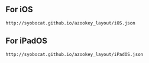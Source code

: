## For iOS

```
http://syobocat.github.io/azookey_layout/iOS.json
```

## For iPadOS

```
http://syobocat.github.io/azookey_layout/iPadOS.json
```
